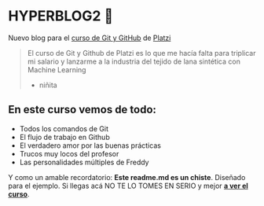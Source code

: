 # HYPERBLOG2 💚
Nuevo blog para el [curso de Git y GitHub](https://platzi.com/cursos/git-github/) de [Platzi](https://platzi.com/home)
> El curso de Git y Github de Platzi es lo que me hacía falta para triplicar mi salario y lanzarme a la industria del tejido de lana sintética con Machine Learning
> - niñita

## En este curso vemos de todo:
* Todos los comandos de Git
* El flujo de trabajo en Github
* El verdadero amor por las buenas prácticas
* Trucos muy locos del profesor
* Las personalidades múltiples de Freddy

Y como un amable recordatorio: **Este readme.md es un chiste**. Diseñado para el ejemplo. Si llegas acá NO TE LO TOMES EN SERIO y mejor [**a ver el curso**](https://platzi.com/cursos/git-github/).